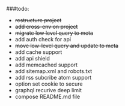 ###todo:

- ~~restructure project~~
- ~~add cross-env on project~~
- ~~migrate low level query to meta~~
- add auth check for api
- ~~move low-level query and update to meta~~
- add cache support
- add api shield
- add memcached support
- add sitemap.xml and robots.txt
- add rss subcribe atom support
- option set cookie to secure
- graphql recurive deep limit
- compose README.md file